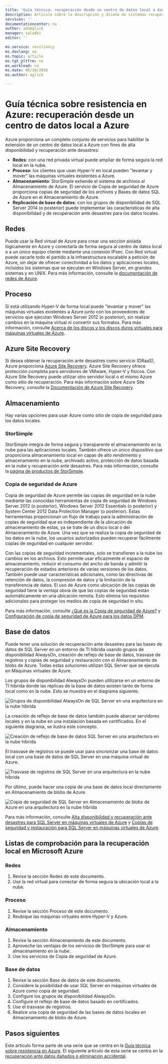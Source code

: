 ```yaml
---
title: 'Guía técnica: recuperación desde un centro de datos local a Azure | Microsoft Docs'
description: Artículo sobre la descripción y diseño de sistemas recuperación desde infraestructuras locales a Azure
services: ''
documentationcenter: na
author: adamglick
manager: saladki
editor: ''

ms.service: resiliency
ms.devlang: na
ms.topic: article
ms.tgt_pltfrm: na
ms.workload: na
ms.date: 08/18/2016
ms.author: aglick

---
```

# Guía técnica sobre resistencia en Azure: recuperación desde un centro de datos local a Azure
Azure proporciona un completo conjunto de servicios para habilitar la extensión de un centro de datos local a Azure con fines de alta disponibilidad y recuperación ante desastres:

* **Redes**: con una red privada virtual puede ampliar de forma segura la red local en la nube.
* **Proceso**: los clientes que usan Hyper-V en local pueden "levantar y mover" las máquinas virtuales existentes a Azure.
* **Almacenamiento**: StorSimple extiende el sistema de archivos al Almacenamiento de Azure. El servicio de Copia de seguridad de Azure proporciona copias de seguridad de los archivos y Bases de datos SQL de Azure en el Almacenamiento de Azure.
* **Replicación de base de datos**: con los grupos de disponibilidad de SQL Server 2014 (o posterior) puede implementar las características de alta disponibilidad y de recuperación ante desastres para los datos locales.

## Redes
Puede usar la Red virtual de Azure para crear una sección aislada lógicamente en Azure y conectarla de forma segura al centro de datos local o a un único equipo cliente mediante una conexión IPsec. Con Red virtual puede sacarle todo el partido a la infraestructura escalable a petición de Azure, sin dejar de ofrecer conectividad a los datos y aplicaciones locales, incluidos los sistemas que se ejecutan en Windows Server, en grandes sistemas y en UNIX. Para más información, consulte la [documentación de redes de Azure](../virtual-network/virtual-networks-overview.md).

## Proceso
Si está utilizando Hyper-V de forma local puede "levantar y mover" las máquinas virtuales existentes a Azure junto con los proveedores de servicios que ejecutan Windows Server 2012 (o posterior), sin realizar cambios en la máquina virtual ni convertir sus formatos. Para más información, consulte [Acerca de los discos y los discos duros virtuales para máquinas virtuales de Azure](../virtual-machines/virtual-machines-linux-about-disks-vhds.md).

## Azure Site Recovery
Si desea obtener la recuperación ante desastres como servicio (DRaaS), Azure proporciona [Azure Site Recovery](https://azure.microsoft.com/services/site-recovery/). Azure Site Recovery ofrece protección completa para servidores de VMware, Hyper-V y físicos. Con Azure Site Recovery puede utilizar otro servidor local o el mismo Azure como sitio de recuperación. Para más información sobre Azure Site Recovery, consulte la [Documentación de Azure Site Recovery](https://azure.microsoft.com/documentation/services/site-recovery/).

## Almacenamiento
Hay varias opciones para usar Azure como sitio de copia de seguridad para los datos locales.

### StorSimple
StorSimple integra de forma segura y transparente el almacenamiento en la nube para las aplicaciones locales. También ofrece un único dispositivo que proporciona almacenamiento local en capas de alto rendimiento y almacenamiento en la nube, archivado activo, protección de datos basada en la nube y recuperación ante desastres. Para más información, consulte la [página de productos de StorSimple](https://azure.microsoft.com/services/storsimple/).

### Copia de seguridad de Azure
Copia de seguridad de Azure permite las copias de seguridad en la nube mediante las conocidas herramientas de copia de seguridad de Windows Server 2012 (o posterior), Windows Server 2012 Essentials (o posterior) y System Center 2012 Data Protection Manager (o posterior). Estas herramientas proporcionan un flujo de trabajo para la administración de copias de seguridad que es independiente de la ubicación de almacenamiento de estas, ya se trate de un disco local o del Almacenamiento de Azure. Una vez que se realiza la copia de seguridad de los datos en la nube, los usuarios autorizados pueden recuperar fácilmente copias de seguridad en cualquier servidor.

Con las copias de seguridad incrementales, solo se transfieren a la nube los cambios en los archivos. Esto permite usar eficazmente el espacio de almacenamiento, reducir el consumo del ancho de banda y admitir la recuperación de estados anteriores de varias versiones de los datos. También puede usar características adicionales, como las directivas de retención de datos, la compresión de datos y la limitación de la transferencia de datos. El uso de Azure como ubicación de las copias de seguridad tiene la ventaja obvia de que las copias de seguridad están automáticamente en una ubicación remota. Esto elimina los requisitos adicionales para proteger los medios de copia de seguridad in situ.

Para más información, consulte [¿Qué es la Copia de seguridad de Azure?](../backup/backup-introduction-to-azure-backup.md) y [Configuración de copia de seguridad de Azure para los datos DPM](https://technet.microsoft.com/library/jj728752.aspx).

## Base de datos
Puede tener una solución de recuperación ante desastres para las bases de datos de SQL Server en un entorno de TI híbrida usando grupos de disponibilidad AlwaysOn, creación de reflejo de base de datos, trasvase de registros y copias de seguridad y restauración con el Almacenamiento de blobs de Azure. Todas estas soluciones utilizan SQL Server que se ejecuta en Máquinas virtuales de Azure.

Los grupos de disponibilidad AlwaysOn pueden utilizarse en un entorno de TI híbrida donde las réplicas de la base de datos existen tanto de forma local como en la nube. Esto se muestra en el diagrama siguiente.

![Grupos de disponibilidad AlwaysOn de SQL Server en una arquitectura en la nube híbrida](./media/resiliency-technical-guidance-recovery-on-premises-azure/SQL_Server_Disaster_Recovery-3.png)

La creación de reflejo de base de datos también puede abarcar servidores locales y en la nube en una instalación basada en certificados. En el siguiente diagrama, se ilustra este concepto.

![Creación de reflejo de base de datos SQL Server en una arquitectura en la nube híbrida](./media/resiliency-technical-guidance-recovery-on-premises-azure/SQL_Server_Disaster_Recovery-4.png)

El trasvase de registros se puede usar para sincronizar una base de datos local con una base de datos de SQL Server en una máquina virtual de Azure.

![Trasvase de registros de SQL Server en una arquitectura en la nube híbrida](./media/resiliency-technical-guidance-recovery-on-premises-azure/SQL_Server_Disaster_Recovery-5.png)

Por último, puede hacer una copia de una base de datos local directamente en Almacenamiento de blobs de Azure.

![Copia de seguridad de SQL Server en Almacenamiento de blobs de Azure en una arquitectura en la nube híbrida](./media/resiliency-technical-guidance-recovery-on-premises-azure/SQL_Server_Disaster_Recovery-6.png)

Para más información, consulte [Alta disponibilidad y recuperación ante desastres para SQL Server en máquinas virtuales de Azure](../virtual-machines/virtual-machines-windows-sql-high-availability-dr.md) y [Copias de seguridad y restauración para SQL Server en máquinas virtuales de Azure](../virtual-machines/virtual-machines-windows-sql-backup-recovery.md).

## Listas de comprobación para la recuperación local en Microsoft Azure
### Redes
1. Revise la sección Redes de este documento.
2. Use la red virtual para conectar de forma segura la ubicación local a la nube.

### Proceso
1. Revise la sección Proceso de este documento.
2. Reubique las máquinas virtuales entre Hyper-V y Azure.

### Almacenamiento
1. Revise la sección Almacenamiento de este documento.
2. Aproveche las ventajas de los servicios de StorSimple para usar el almacenamiento en la nube.
3. Use los servicios de Copia de seguridad de Azure.

### Base de datos
1. Revise la sección Base de datos de este documento.
2. Considere la posibilidad de usar SQL Server en máquinas virtuales de Azure como copia de seguridad.
3. Configure los grupos de disponibilidad AlwaysOn.
4. Configure el reflejo de base de datos basado en certificados.
5. Use el trasvase de registros.
6. Realice una copia de seguridad de las bases de datos locales en Almacenamiento de blobs de Azure.

## Pasos siguientes
Este artículo forma parte de una serie que se centra en la [Guía técnica sobre resistencia en Azure](resiliency-technical-guidance.md). El siguiente artículo de esta serie se centra en la [recuperación ante datos dañados o eliminación accidental](resiliency-technical-guidance-recovery-data-corruption.md).

<!---HONumber=AcomDC_0824_2016-->
